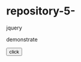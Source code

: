 # repository-5-
jquery
<!DOCTYPE html>
<html>
<head>
<script src="http://ajax.googleapis.com/ajax/libs/jquery/2.1.3/jquery.min.js"></script>
<script>
$(document).ready(function(){
$("button").click(function(){
$("#div1").fadeIn();
$("#div2").fadeIn("slow");
$("#div3").fadeIn("3000");
});
});
</script>
</head>
<body>
<p>demonstrate</p>
<button>click</button><br>
<div id="div1" style="width:80px;height:80px;display:none;background-color:rgb(247, 9, 84);"></div><br>
<div id="div2" style="width:80px;height:80px;display:none;background-color:rgb(10, 244, 30);"></div><br>
<div id="div3" style="width:80px;height:80px;display:none;background-color:rgb(0, 221, 255);"></div><br>
</body>
</html>
